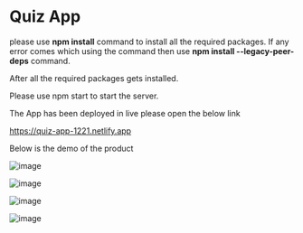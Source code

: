 <h1>Quiz App</h1>

please use <b>npm install</b> command to install all the required packages. If any error comes which using the command then use <b>npm install --legacy-peer-deps</b> command. <br>

After all the required packages gets installed. <br>

Please use npm start to start the server.

The App has been deployed in live please open the below link

https://quiz-app-1221.netlify.app

Below is the demo of the product

![image](https://github.com/GovindaPedhiwal/quiz-app-1221/assets/29222029/34c6d097-d9c7-47fa-a24a-0fa48ac61f72)

![image](https://github.com/GovindaPedhiwal/quiz-app-1221/assets/29222029/0991f6d6-bbef-4349-9b96-2f6c411f9aba)

![image](https://github.com/GovindaPedhiwal/quiz-app-1221/assets/29222029/541ed6ff-98ef-4526-9534-0c1e19c9af6f)

![image](https://github.com/GovindaPedhiwal/quiz-app-1221/assets/29222029/bbbd1d9d-f93b-4a1c-a474-f66c3d36733f)




